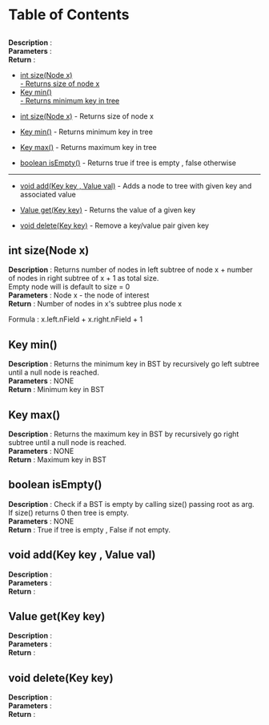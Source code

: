 # Table of Contents
## <a name=""></a>
<b>Description</b> :
</br><b>Parameters</b> : 
</br><b>Return</b> : 


<ul>
	<a href="#size"</a><li>int size(Node x) </li> - Returns size of node x 
	<a href="#min"</a><li>Key min() </li> - Returns minimum key in tree
</ul>

* [int size(Node x)](#size) - Returns size of node x

* [Key min()](#min) - Returns minimum key in tree

* [Key max()](#max) - Returns maximum key in tree

* [boolean isEmpty()](#empty) - Returns true if tree is empty , false otherwise
---

* [void add(Key key , Value val)](#add) - Adds a node to tree with given key and associated value

* [Value get(Key key)](#get) - Returns the value of a given key

* [void delete(Key key)](#del) - Remove a key/value pair given key

## <a name="size">int size(Node x)</a>
<b>Description</b> : Returns number of nodes in left subtree of node x + number of nodes in right subtree of x  + 1 as total size. </br>Empty node will is default to size = 0 </br>
<b>Parameters</b> : Node x - the node of interest</br>
<b>Return</b> : Number of nodes in x's subtree plus node x

Formula : x.left.nField + x.right.nField + 1


## <a name="min">Key min()</a>
<b>Description</b> : Returns the minimum key in BST by recursively go left subtree until a null node is reached.
</br><b>Parameters</b> : NONE
</br><b>Return</b> : Minimum key in BST

## <a name="max">Key max()</a>
<b>Description</b> : Returns the maximum key in BST by recursively go right subtree until a null node is reached.
</br><b>Parameters</b> : NONE
</br><b>Return</b> : Maximum key in BST

## <a name="empty">boolean isEmpty()</a>
<b>Description</b> : Check if a BST is empty by calling size() passing root as arg.  If size() returns 0 then tree is empty.
</br><b>Parameters</b> : NONE
</br><b>Return</b> : True if tree is empty , False if not empty.

## <a name="add">void add(Key key , Value val)</a>
<b>Description</b> :
</br><b>Parameters</b> : 
</br><b>Return</b> : 

## <a name="get">Value get(Key key)</a>
<b>Description</b> :
</br><b>Parameters</b> : 
</br><b>Return</b> : 

## <a name="del">void delete(Key key)</a>
<b>Description</b> :
</br><b>Parameters</b> : 
</br><b>Return</b> : 

